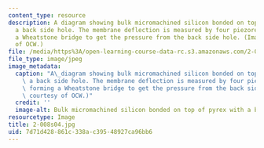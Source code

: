 ```yaml
---
content_type: resource
description: A diagram showing bulk micromachined silicon bonded on top of pyrex with
  a back side hole. The membrane deflection is measured by four piezoresistors forming
  a Wheatstone bridge to get the pressure from the back side hole. (Image courtesy
  of OCW.)
file: /media/https%3A/open-learning-course-data-rc.s3.amazonaws.com/2-008-design-and-manufacturing-ii-spring-2004/7d71d428861c338ac39548927ca96bb6_2-008s04.jpg
file_type: image/jpeg
image_metadata:
  caption: "A\_diagram showing bulk micromachined silicon bonded on top of pyrex with\
    \ a back side hole. The membrane deflection is measured by four piezoresistors\
    \ forming a Wheatstone bridge to get the pressure from the back side hole. (Image\
    \ courtesy of OCW.)"
  credit: ''
  image-alt: Bulk micromachined silicon bonded on top of pyrex with a back side hole.
resourcetype: Image
title: 2-008s04.jpg
uid: 7d71d428-861c-338a-c395-48927ca96bb6
---
```

